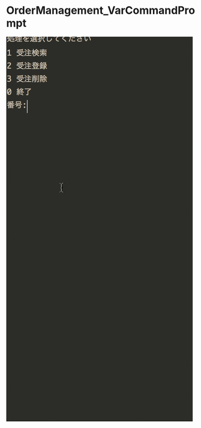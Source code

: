 # OrderManagement_VarCommandPrompt

![gif](https://github.com/masapixyon/OrderManagement_VarCommandPrompt/blob/master/gif/Search.gif)